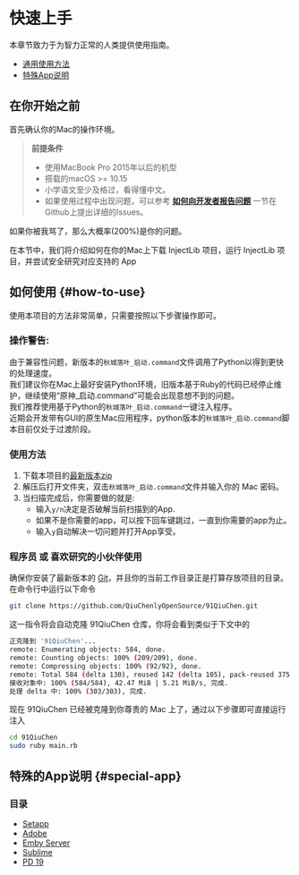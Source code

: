 # 快速上手

本章节致力于为智力正常的人类提供使用指南。

* [通用使用方法](#how-to-use)
* [特殊App说明](#special-app)

## 在你开始之前

首先确认你的Mac的操作环境。

> **前提条件**
> - 使用MacBook Pro 2015年以后的机型 
> - 搭载的macOS >= 10.15
> - 小学语文至少及格过，看得懂中文。 
> - 如果使用过程中出现问题，可以参考 **[如何向开发者报告问题](how-to-report.md)** 一节在Github上提出详细的Issues。

如果你被我骂了，那么大概率(200%)是你的问题。

在本节中，我们将介绍如何在你的Mac上下载 InjectLib 项目，运行 InjectLib 项目，并尝试安全研究对应支持的 App

## 如何使用 {#how-to-use}

使用本项目的方法非常简单，只需要按照以下步骤操作即可。

### 操作警告:

由于兼容性问题，新版本的`秋城落叶_启动.command`文件调用了Python以得到更快的处理速度。\
我们建议你在Mac上最好安装Python环境，旧版本基于Ruby的代码已经停止维护，继续使用“原神_启动.command”可能会出现意想不到的问题。\
我们推荐使用基于Python的`秋城落叶_启动.command`一键注入程序。\
近期会开发带有GUI的原生Mac应用程序，python版本的`秋城落叶_启动.command`脚本目前仅处于过渡阶段。

### 使用方法
1. 下载本项目的[最新版本zip](https://github.com/QiuChenlyOpenSource/91QiuChen/archive/refs/heads/main.zip)
2. 解压后打开文件夹，双击`秋城落叶_启动.command`文件并输入你的 Mac 密码。
3. 当扫描完成后，你需要做的就是:
   - 输入`y/n`决定是否破解当前扫描到的App.
   - 如果不是你需要的app，可以按下回车键跳过，一直到你需要的app为止。
   - 输入`y`自动解决一切问题并打开App享受。

### 程序员 或 喜欢研究的小伙伴使用
确保你安装了最新版本的 [Git](https://git-scm.com/)，并且你的当前工作目录正是打算存放项目的目录。在命令行中运行以下命令
```Bash
git clone https://github.com/QiuChenlyOpenSource/91QiuChen.git
```

这一指令将会自动克隆 91QiuChen 仓库，你将会看到类似于下文中的
```Bash
正克隆到 '91QiuChen'...
remote: Enumerating objects: 584, done.
remote: Counting objects: 100% (209/209), done.
remote: Compressing objects: 100% (92/92), done.
remote: Total 584 (delta 130), reused 142 (delta 105), pack-reused 375
接收对象中: 100% (584/584), 42.47 MiB | 5.21 MiB/s, 完成.
处理 delta 中: 100% (303/303), 完成.
```

现在 91QiuChen 已经被克隆到你尊贵的 Mac 上了，通过以下步骤即可直接运行注入
```Bash
cd 91QiuChen
sudo ruby main.rb
```

## 特殊的App说明 {#special-app}

### 目录

- [Setapp](Setapp激活必读.md)
- [Adobe](Adobe全家桶激活必读.md)
- [Emby Server](Emby-Server激活必读.md)
- [Sublime](Sublime激活必读.md)
- [PD 19](PD-19激活必读.md)
